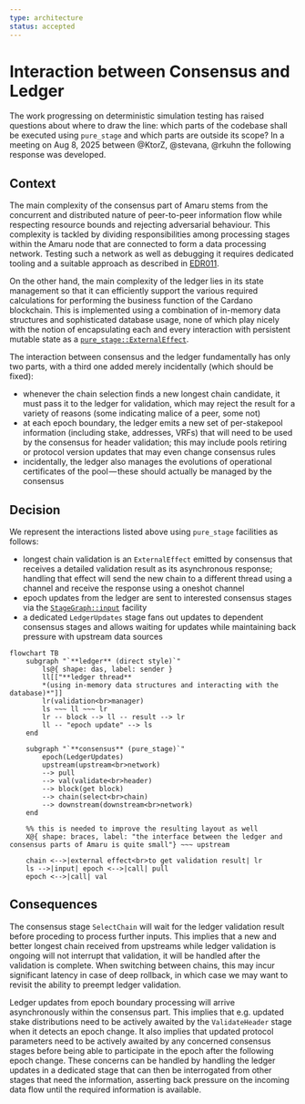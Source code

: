 ```yaml
---
type: architecture
status: accepted
---
```


# Interaction between Consensus and Ledger

The work progressing on deterministic simulation testing has raised questions about where to draw the line: which parts of the codebase shall be executed using `pure_stage` and which parts are outside its scope?
In a meeting on Aug 8, 2025 between @KtorZ, @stevana, @rkuhn the following response was developed.

## Context

The main complexity of the consensus part of Amaru stems from the concurrent and distributed nature of peer-to-peer information flow while respecting resource bounds and rejecting adversarial behaviour.
This complexity is tackled by dividing responsibilities among processing stages within the Amaru node that are connected to form a data processing network.
Testing such a network as well as debugging it requires dedicated tooling and a suitable approach as described in [EDR011](./011-deterministic-simulation-testing.md).

On the other hand, the main complexity of the ledger lies in its state management so that it can efficiently support the various required calculations for performing the business function of the Cardano blockchain.
This is implemented using a combination of in-memory data structures and sophisticated database usage, none of which play nicely with the notion of encapsulating each and every interaction with persistent mutable state as a [`pure_stage::ExternalEffect`](https://docs.rs/pure-stage/latest/pure_stage/trait.ExternalEffect.html).

The interaction between consensus and the ledger fundamentally has only two parts, with a third one added merely incidentally (which should be fixed):

- whenever the chain selection finds a new longest chain candidate, it must pass it to the ledger for validation, which may reject the result for a variety of reasons (some indicating malice of a peer, some not)
- at each epoch boundary, the ledger emits a new set of per-stakepool information (including stake, addresses, VRFs) that will need to be used by the consensus for header validation; this may include pools retiring or protocol version updates that may even change consensus rules
- incidentally, the ledger also manages the evolutions of operational certificates of the pool — these should actually be managed by the consensus

## Decision

We represent the interactions listed above using `pure_stage` facilities as follows:

- longest chain validation is an `ExternalEffect` emitted by consensus that receives a detailed validation result as its asynchronous response; handling that effect will send the new chain to a different thread using a channel and receive the response using a oneshot channel
- epoch updates from the ledger are sent to interested consensus stages via the [`StageGraph::input`](https://docs.rs/pure-stage/latest/pure_stage/trait.StageGraph.html#tymethod.input) facility
- a dedicated `LedgerUpdates` stage fans out updates to dependent consensus stages and allows waiting for updates while maintaining back pressure with upstream data sources

```mermaid
flowchart TB
    subgraph "`**ledger** (direct style)`"
        ls@{ shape: das, label: sender }
        ll[["**ledger thread**
        *(using in-memory data structures and interacting with the database)*"]]
        lr(validation<br>manager)
        ls ~~~ ll ~~~ lr
        lr -- block --> ll -- result --> lr
        ll -- "epoch update" --> ls
    end

    subgraph "`**consensus** (pure_stage)`"
        epoch(LedgerUpdates)
        upstream(upstream<br>network)
        --> pull
        --> val(validate<br>header)
        --> block(get block)
        --> chain(select<br>chain)
        --> downstream(downstream<br>network)
    end

    %% this is needed to improve the resulting layout as well
    X@{ shape: braces, label: "the interface between the ledger and consensus parts of Amaru is quite small"} ~~~ upstream

    chain <-->|external effect<br>to get validation result| lr
    ls -->|input| epoch <-->|call| pull
    epoch <-->|call| val
```

## Consequences

The consensus stage `SelectChain` will wait for the ledger validation result before proceding to process further inputs.
This implies that a new and better longest chain received from upstreams while ledger validation is ongoing will not interrupt that validation, it will be handled after the validation is complete.
When switching between chains, this may incur significant latency in case of deep rollback, in which case we may want to revisit the ability to preempt ledger validation.

Ledger updates from epoch boundary processing will arrive asynchronously within the consensus part.
This implies that e.g. updated stake distributions need to be actively awaited by the `ValidateHeader` stage when it detects an epoch change.
It also implies that updated protocol parameters need to be actively awaited by any concerned consensus stages before being able to participate in the epoch after the following epoch change.
These concerns can be handled by handling the ledger updates in a dedicated stage that can then be interrogated from other stages that need the information, asserting back pressure on the incoming data flow until the required information is available.

